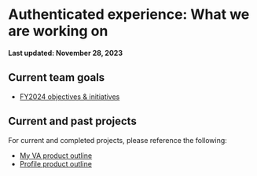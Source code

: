 # Authenticated experience: What we are working on

**Last updated: November 28, 2023**

## Current team goals

- [FY2024 objectives & initiatives](https://github.com/department-of-veterans-affairs/va.gov-team/blob/master/products/identity-personalization/team/roadmap/2024/q1-objectives-initiatives.md)

## Current and past projects

For current and completed projects, please reference the following:

- [My VA product outline](https://github.com/department-of-veterans-affairs/va.gov-team/tree/master/products/identity-personalization/my-va#projects)
- [Profile product outline](https://github.com/department-of-veterans-affairs/va.gov-team/tree/master/products/identity-personalization/profile#projects)
